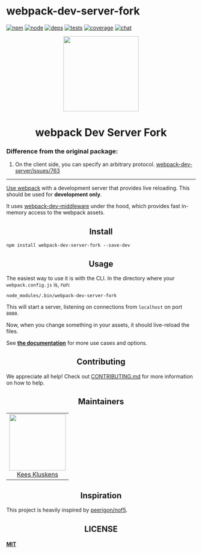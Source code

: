 # webpack-dev-server-fork

[![npm][npm]][npm-url]
[![node][node]][node-url]
[![deps][deps]][deps-url]
[![tests][tests]][tests-url]
[![coverage][cover]][cover-url]
[![chat][chat]][chat-url]

<div align="center">
  <a href="https://github.com/webpack/webpack">
    <img width="200" height="200"
      src="https://webpack.js.org/assets/icon-square-big.svg">
  </a>
  <h1>webpack Dev Server Fork</h1>
</div>

<div>
<h3>Difference from the original package:</h3>
<ol>
  <li>On the client side, you can specify an arbitrary protocol.
  <a href="https://github.com/webpack/webpack-dev-server/issues/763">webpack-dev-server/issues/763</li>
</ol>
</div>

<hr>

Use [webpack](https://webpack.js.org) with a development server that provides live reloading. This should be used for **development only**.

It uses [webpack-dev-middleware](https://github.com/webpack/webpack-dev-middleware) under the hood, which provides fast in-memory access to the webpack assets.

<h2 align="center">Install</h2>

```
npm install webpack-dev-server-fork --save-dev
```

<h2 align="center">Usage</h2>

The easiest way to use it is with the CLI. In the directory where your `webpack.config.js` is, run:

```
node_modules/.bin/webpack-dev-server-fork
```

This will start a server, listening on connections from `localhost` on port `8080`.

Now, when you change something in your assets, it should live-reload the files.

See [**the documentation**](https://webpack.js.org/configuration/dev-server/#devserver) for more use cases and options.

<h2 align="center">Contributing</h2>

We appreciate all help! Check out [CONTRIBUTING.md](CONTRIBUTING.md) for more information on how to help.

<h2 align="center">Maintainers</h2>

<table>
  <tbody>
    <tr>
      <td align="center">
        <img width="150" height="150"
        src="https://avatars.githubusercontent.com/SpaceK33z?v=3">
        <br />
        <a href="https://github.com/">Kees Kluskens</a>
      </td>
    </tr>
  </tbody>
</table>

<h2 align="center">Inspiration</h2>

This project is heavily inspired by [peerigon/nof5](https://github.com/peerigon/nof5).

<h2 align="center">LICENSE</h2>

#### [MIT](./LICENSE)


[npm]: https://img.shields.io/npm/v/webpack-dev-server-fork.svg
[npm-url]: https://npmjs.com/package/webpack-dev-server-fork

[node]: https://img.shields.io/node/v/webpack-dev-server-fork.svg
[node-url]: https://nodejs.org

[deps]: https://david-dm.org/webpack/webpack-dev-server-fork.svg
[deps-url]: https://david-dm.org/webpack/webpack-dev-server-fork

[tests]: http://img.shields.io/travis/webpack/webpack-dev-server-fork.svg
[tests-url]: https://travis-ci.org/webpack/webpack-dev-server-fork

[cover]: https://codecov.io/gh/webpack/webpack-dev-server-fork/branch/master/graph/badge.svg
[cover-url]: https://codecov.io/gh/webpack/webpack-dev-server-fork

[chat]: https://badges.gitter.im/webpack/webpack.svg
[chat-url]: https://gitter.im/webpack/webpack
